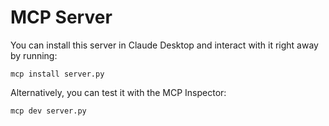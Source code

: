 # MCP Server

You can install this server in Claude Desktop and interact with it right away by running:

```
mcp install server.py
```

Alternatively, you can test it with the MCP Inspector:

```
mcp dev server.py
```
